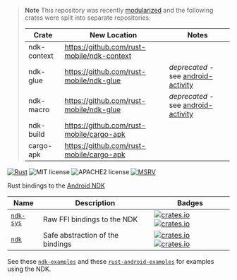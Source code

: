 > **Note**
> This repository was recently [modularized](https://github.com/rust-mobile/ndk/issues/372) and the following crates were split into separate repositories:
>
> Crate | New Location | Notes
> ------|--------------|------
> ndk-context | https://github.com/rust-mobile/ndk-context |
> ndk-glue | https://github.com/rust-mobile/ndk-glue | _deprecated_ - see [android-activity](https://github.com/rust-mobile/android-activity)
> ndk-macro | https://github.com/rust-mobile/ndk-glue | _deprecated_ - see [android-activity](https://github.com/rust-mobile/android-activity)
> ndk-build | https://github.com/rust-mobile/cargo-apk |
> cargo-apk | https://github.com/rust-mobile/cargo-apk |

[![Rust](https://github.com/rust-mobile/ndk/workflows/Rust/badge.svg)](https://github.com/rust-mobile/ndk/actions) ![MIT license](https://img.shields.io/badge/License-MIT-green.svg) ![APACHE2 license](https://img.shields.io/badge/License-APACHE2-green.svg) [![MSRV](https://img.shields.io/badge/rustc-1.60.0+-ab6000.svg)](https://blog.rust-lang.org/2022/04/07/Rust-1.60.0.html)

Rust bindings to the [Android NDK](https://developer.android.com/ndk)

Name | Description | Badges
--- | --- | ---
[`ndk-sys`](./ndk-sys) | Raw FFI bindings to the NDK | [![crates.io](https://img.shields.io/crates/v/ndk-sys.svg)](https://crates.io/crates/ndk-sys) [![crates.io](https://docs.rs/ndk-sys/badge.svg)](https://docs.rs/ndk-sys)
[`ndk`](./ndk) | Safe abstraction of the bindings | [![crates.io](https://img.shields.io/crates/v/ndk.svg)](https://crates.io/crates/ndk) [![crates.io](https://docs.rs/ndk/badge.svg)](https://docs.rs/ndk)


See these [`ndk-examples`](https://github.com/rust-mobile/cargo-apk/tree/main/examples/examples) and these [`rust-android-examples`](https://github.com/rust-mobile/rust-android-examples) for examples using the NDK.
